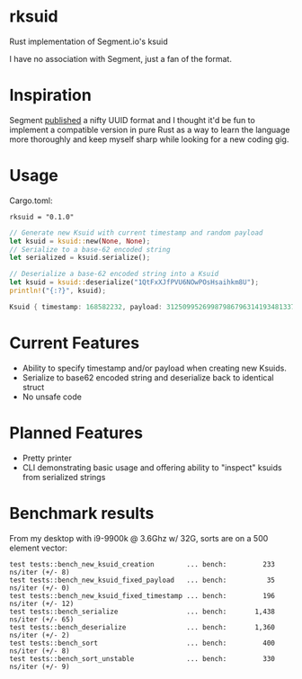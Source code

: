 # rksuid
 Rust implementation of Segment.io's ksuid

 I have no association with Segment, just a fan of the format.

# Inspiration
Segment [published](https://segment.com/blog/a-brief-history-of-the-uuid/) a nifty UUID format and I thought it'd be fun to implement a compatible version in pure Rust as a way to learn the language more thoroughly and keep myself sharp while looking for a new coding gig. 

# Usage
Cargo.toml:
```
rksuid = "0.1.0"
```

```rust
// Generate new Ksuid with current timestamp and random payload
let ksuid = ksuid::new(None, None);
// Serialize to a base-62 encoded string
let serialized = ksuid.serialize();

// Deserialize a base-62 encoded string into a Ksuid
let ksuid = ksuid::deserialize("1QtFxXJfPVU6NOwPOsHsaihkm8U");
println!("{:?}", ksuid);
```
```rust
Ksuid { timestamp: 168582232, payload: 312509952699879867963141934813379438280 }
```



# Current Features
- Ability to specify timestamp and/or payload when creating new Ksuids.
- Serialize to base62 encoded string and deserialize back to identical struct
- No unsafe code

# Planned Features
- Pretty printer
- CLI demonstrating basic usage and offering ability to "inspect" ksuids from serialized strings

# Benchmark results
From my desktop with i9-9900k @ 3.6Ghz w/ 32G, sorts are on a 500 element vector:
```
test tests::bench_new_ksuid_creation        ... bench:         233 ns/iter (+/- 8)
test tests::bench_new_ksuid_fixed_payload   ... bench:          35 ns/iter (+/- 0)
test tests::bench_new_ksuid_fixed_timestamp ... bench:         196 ns/iter (+/- 12)
test tests::bench_serialize                 ... bench:       1,438 ns/iter (+/- 65)
test tests::bench_deserialize               ... bench:       1,360 ns/iter (+/- 2)
test tests::bench_sort                      ... bench:         400 ns/iter (+/- 8)
test tests::bench_sort_unstable             ... bench:         330 ns/iter (+/- 9)
```